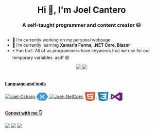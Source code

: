 <h1 align="center">Hi 👋, I'm Joel Cantero</h1>
<h3 align="center">A self-taught programmer and content creator 😜</h3>

##

- 🔭 I’m currently working on my personal webpage
- 🌱 I’m currently learning **Xamarin Forms, .NET Core, Blazor**
- ⚡ Fun fact: All of us programmers have keywords that we use for our temporary variables. asdf 😄



<div align="center">
  <a href="https://github.com/joelveloper">
  <img height="180em" src="https://github-readme-stats.vercel.app/api?username=joelveloper&show_icons=true&theme=radical&include_all_commits=true&count_private=true"/>
  <img height="180em" src="https://github-readme-stats.vercel.app/api/top-langs/?username=joelveloper&layout=compact&theme=radical"/>
</div>

<div style="display: inline_block"><br>
  <h4>Language and tools</h4>
  <img align="center" alt="Joel-Csharp" height="30" width="40" src="https://cdn.jsdelivr.net/gh/devicons/devicon/icons/csharp/csharp-original.svg">
  <img align="center" alt="Joel-Xamarin" height="30" width="40" src="https://raw.githubusercontent.com/devicons/devicon/master/icons/xamarin/xamarin-original.svg">
  <img align="center" alt="Joel-.NetCore" height="30" width="40" src="https://cdn.jsdelivr.net/gh/devicons/devicon/icons/dotnetcore/dotnetcore-original.svg"/>
  <img align="center" alt="Joel-HTML" height="30" width="40" src="https://raw.githubusercontent.com/devicons/devicon/master/icons/html5/html5-original.svg">
  <img align="center" alt="Joel-CSS" height="30" width="40" src="https://raw.githubusercontent.com/devicons/devicon/master/icons/css3/css3-original.svg">
  <img align="center" alt="Joel-VisualStudio" height="30" width="40" src="https://raw.githubusercontent.com/devicons/devicon/master/icons/visualstudio/visualstudio-plain.svg">
</div>
  
  ##
  
  <div>
    <h4>Connet with me 👇</h4>
    <a href="https://www.youtube.com/channel/UCpeiSYlgIKsH5ybF2wes6jw" target="_blank"><img src="https://img.shields.io/badge/YouTube-FF0000?style=for-the-badge&logo=youtube&logoColor=white" target="_blank"></a>
    <a href="https://instagram.com/joel.developer" target="_blank"><img src="https://img.shields.io/badge/-Instagram-%23E4405F?style=for-the-badge&logo=instagram&logoColor=white" target="_blank"></a>
    <a href = "mailto:alfonzojoel@hotmail.com"><img src="https://img.shields.io/badge/-Gmail-%23333?style=for-the-badge&logo=gmail&logoColor=white" target="_blank"></a>
    
  </div>
